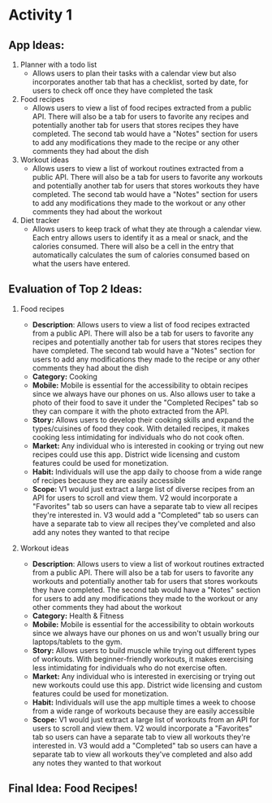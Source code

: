 # Activity 1
## App Ideas:
1. Planner with a todo list
    - Allows users to plan their tasks with a calendar view but also incorporates another tab that has a checklist, sorted by date, for users to check off once they have completed the task
2. Food recipes 
    - Allows users to view a list of food recipes extracted from a public API. There will also be a tab for users to favorite any recipes and potentially another tab for users that stores recipes they have completed. The second tab would have a "Notes" section for users to add any modifications they made to the recipe or any other comments they had about the dish
3. Workout ideas
    - Allows users to view a list of workout routines extracted from a public API. There will also be a tab for users to favorite any workouts and potentially another tab for users that stores workouts they have completed. The second tab would have a "Notes" section for users to add any modifications they made to the workout or any other comments they had about the workout
4. Diet tracker
    - Allows users to keep track of what they ate through a calendar view. Each entry allows users to identify it as a meal or snack, and the calories consumed. There will also be a cell in the entry that automatically calculates the sum of calories consumed based on what the users have entered.

## Evaluation of Top 2 Ideas:
1. Food recipes
    - **Description**: Allows users to view a list of food recipes extracted from a public API. There will also be a tab for users to favorite any recipes and potentially another tab for users that stores recipes they have completed. The second tab would have a "Notes" section for users to add any modifications they made to the recipe or any other comments they had about the dish
   - **Category:** Cooking
   - **Mobile:** Mobile is essential for the accessibility to obtain recipes since we always have our phones on us. Also allows user to take a photo of their food to save it under the "Completed Recipes" tab so they can compare it with the photo extracted from the API.
   - **Story:** Allows users to develop their cooking skills and expand the types/cuisines of food they cook. With detailed recipes, it makes cooking less intimidating for individuals who do not cook often.
   - **Market:** Any individual who is interested in cooking or trying out new recipes could use this app. District wide licensing and custom features could be used for monetization. 
   - **Habit:** Individuals will use the app daily to choose from a wide range of recipes because they are easily accessible
   - **Scope:** V1 would just extract a large list of diverse recipes from an API for users to scroll and view them. V2 would incorporate a "Favorites" tab so users can have a separate tab to view all recipes they're interested in. V3 would add a "Completed" tab so users can have a separate tab to view all recipes they've completed and also add any notes they wanted to that recipe

2. Workout ideas
    - **Description**: Allows users to view a list of workout routines extracted from a public API. There will also be a tab for users to favorite any workouts and potentially another tab for users that stores workouts they have completed. The second tab would have a "Notes" section for users to add any modifications they made to the workout or any other comments they had about the workout
   - **Category:** Health & Fitness
   - **Mobile:** Mobile is essential for the accessibility to obtain workouts since we always have our phones on us and won't usually bring our laptops/tablets to the gym. 
   - **Story:** Allows users to build muscle while trying out different types of workouts. With beginner-friendly workouts, it makes exercising less intimidating for individuals who do not exercise often.
   - **Market:** Any individual who is interested in exercising or trying out new workouts could use this app. District wide licensing and custom features could be used for monetization. 
   - **Habit:** Individuals will use the app multiple times a week to choose from a wide range of workouts because they are easily accessible
   - **Scope:** V1 would just extract a large list of workouts from an API for users to scroll and view them. V2 would incorporate a "Favorites" tab so users can have a separate tab to view all workouts they're interested in. V3 would add a "Completed" tab so users can have a separate tab to view all workouts they've completed and also add any notes they wanted to that workout

## Final Idea: **Food Recipes!**
